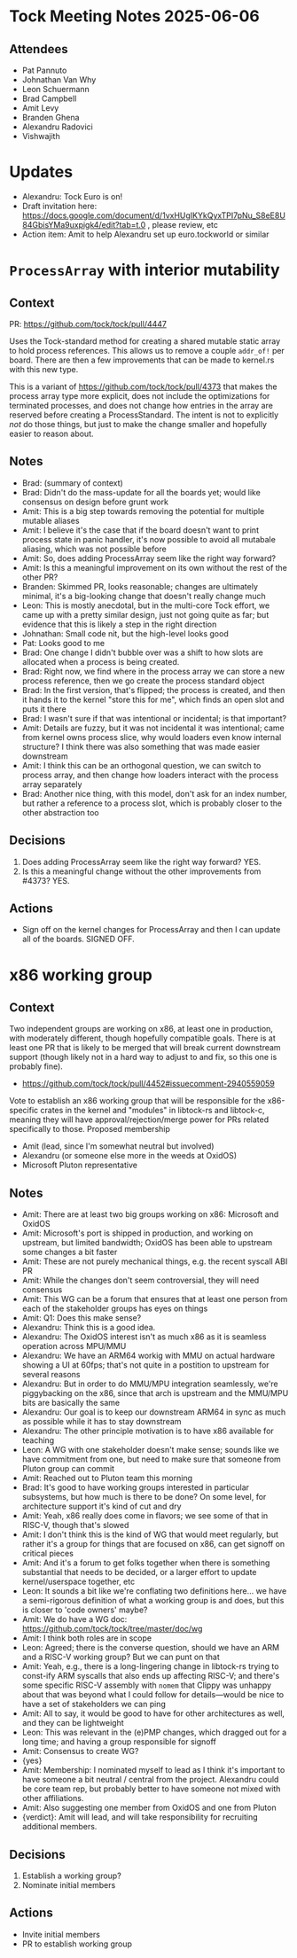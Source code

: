 # Tock Meeting Notes 2025-06-06

## Attendees
 - Pat Pannuto
 - Johnathan Van Why
 - Leon Schuermann
 - Brad Campbell
 - Amit Levy
 - Branden Ghena
 - Alexandru Radovici
 - Vishwajith


# Updates
 - Alexandru: Tock Euro is on!
 - Draft invitation here: https://docs.google.com/document/d/1vxHUgIKYkQyxTPI7pNu_S8eE8U84GbisYMa9uxpigk4/edit?tab=t.0 , please review, etc
 - Action item: Amit to help Alexandru set up euro.tockworld or similar


# `ProcessArray` with interior mutability

## Context

PR: https://github.com/tock/tock/pull/4447

Uses the Tock-standard method for creating a shared mutable static array to
hold process references. This allows us to remove a couple `addr_of!` per
board. There are then a few improvements that can be made to kernel.rs with
this new type.

This is a variant of https://github.com/tock/tock/pull/4373 that makes the
process array type more explicit, does not include the optimizations for
terminated processes, and does not change how entries in the array are
reserved before creating a ProcessStandard. The intent is not to explicitly
*not* do those things, but just to make the change smaller and hopefully
easier to reason about.

## Notes
 - Brad: (summary of context)
 - Brad: Didn't do the mass-update for all the boards yet; would like consensus on design before grunt work
 - Amit: This is a big step towards removing the potential for multiple mutable aliases
 - Amit: I believe it's the case that if the board doesn't want to print process state in panic handler, it's now possible to avoid all mutabale aliasing, which was not possible before
 - Amit: So, does adding ProcessArray seem like the right way forward?
 - Amit: Is this a meaningful improvement on its own without the rest of the other PR?
 - Branden: Skimmed PR, looks reasonable; changes are ultimately minimal, it's a big-looking change that doesn't really change much
 - Leon: This is mostly anecdotal, but in the multi-core Tock effort, we came up with a pretty similar design, just not going quite as far; but evidence that this is likely a step in the right direction
 - Johnathan: Small code nit, but the high-level looks good
 - Pat: Looks good to me
 - Brad: One change I didn't bubble over was a shift to how slots are allocated when a process is being created.
 - Brad: Right now, we find where in the process array we can store a new process reference, then we go create the process standard object
 - Brad: In the first version, that's flipped; the process is created, and then it hands it to the kernel "store this for me", which finds an open slot and puts it there
 - Brad: I wasn't sure if that was intentional or incidental; is that important?
 - Amit: Details are fuzzy, but it was not incidental it was intentional; came from kernel owns process slice, why would loaders even know internal structure? I think there was also something that was made easier downstream
 - Amit: I think this can be an orthogonal question, we can switch to process array, and then change how loaders interact with the process array separately
 - Brad: Another nice thing, with this model, don't ask for an index number, but rather a reference to a process slot, which is probably closer to the other abstraction too

## Decisions

1. Does adding ProcessArray seem like the right way forward? YES.
2. Is this a meaningful change without the other improvements from #4373? YES.

## Actions

- Sign off on the kernel changes for ProcessArray and then I can update all
of the boards. SIGNED OFF.




# x86 working group

## Context

Two independent groups are working on x86, at least one in production, with moderately different, though hopefully compatible goals. There is at least one PR that is likely to be merged that will break current downstream support (though likely not in a hard way to adjust to and fix, so this one is probably fine).

- https://github.com/tock/tock/pull/4452#issuecomment-2940559059

Vote to establish an x86 working group that will be responsible for the x86-specific crates in the kernel and "modules" in libtock-rs and libtock-c, meaning they will have approval/rejection/merge power for PRs related specifically to those. Proposed membership

- Amit (lead, since I'm somewhat neutral but involved)
- Alexandru (or someone else more in the weeds at OxidOS)
- Microsoft Pluton representative

## Notes
 - Amit: There are at least two big groups working on x86: Microsoft and OxidOS
 - Amit: Microsoft's port is shipped in production, and working on upstream, but limited bandwidth; OxidOS has been able to upstream some changes a bit faster
 - Amit: These are not purely mechanical things, e.g. the recent syscall ABI PR
 - Amit: While the changes don't seem controversial, they will need consensus
 - Amit: This WG can be a forum that ensures that at least one person from each of the stakeholder groups has eyes on things
 - Amit: Q1: Does this make sense?
 - Alexandru: Think this is a good idea.
 - Alexandru: The OxidOS interest isn't as much x86 as it is seamless operation across MPU/MMU
 - Alexandru: We have an ARM64 workig with MMU on actual hardware showing a UI at 60fps; that's not quite in a postition to upstream for several reasons
 - Alexandru: But in order to do MMU/MPU integration seamlessly, we're piggybacking on the x86, since that arch is upstream and the MMU/MPU bits are basically the same
 - Alexandru: Our goal is to keep our downstream ARM64 in sync as much as possible while it has to stay downstream
 - Alexandru: The other principle motivation is to have x86 available for teaching
 - Leon: A WG with one stakeholder doesn't make sense; sounds like we have commitment from one, but need to make sure that someone from Pluton group can commit
 - Amit: Reached out to Pluton team this morning
 - Brad: It's good to have working groups interested in particular subsystems, but how much is there to be done? On some level, for architecture support it's kind of cut and dry
 - Amit: Yeah, x86 really does come in flavors; we see some of that in RISC-V, though that's slowed
 - Amit: I don't think this is the kind of WG that would meet regularly, but rather it's a group for things that are focused on x86, can get signoff on critical pieces
 - Amit: And it's a forum to get folks together when there is something substantial that needs to be decided, or a larger effort to update kernel/userspace together, etc
 - Leon: It sounds a bit like we're conflating two definitions here... we have a semi-rigorous definition of what a working group is and does, but this is closer to 'code owners' maybe?
 - Amit: We do have a WG doc: https://github.com/tock/tock/tree/master/doc/wg
 - Amit: I think both roles are in scope
 - Leon: Agreed; there is the converse question, should we have an ARM and a RISC-V working group? But we can punt on that
 - Amit: Yeah, e.g., there is a long-lingering change in libtock-rs trying to const-ify ARM syscalls that also ends up affecting RISC-V; and there's some specific RISC-V assembly with `nomem` that Clippy was unhappy about that was beyond what I could follow for details—would be nice to have a set of stakeholders we can ping
 - Amit: All to say, it would be good to have for other architectures as well, and they can be lightweight
 - Leon: This was relevant in the (e)PMP changes, which dragged out for a long time; and having a group responsible for signoff
 - Amit: Consensus to create WG?
 - {yes}
 - Amit: Membership: I nominated myself to lead as I think it's important to have someone a bit neutral / central from the project. Alexandru could be core team rep, but probably better to have someone not mixed with other affiliations.
 - Amit: Also suggesting one member from OxidOS and one from Pluton
 - {verdict}: Amit will lead, and will take responsibility for recruiting additional members.

## Decisions

1. Establish a working group?
2. Nominate initial members

## Actions

- Invite initial members
- PR to establish working group
